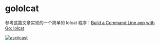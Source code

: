 # gololcat

参考这篇文章实现的一个简单的 lolcat 程序：[Build a Command Line app with Go: lolcat](https://flaviocopes.com/go-tutorial-lolcat/)

[![asciicast](https://asciinema.org/a/xiN2UjJi5E23ZW15L5EybdwFT.svg)](https://asciinema.org/a/xiN2UjJi5E23ZW15L5EybdwFT)
